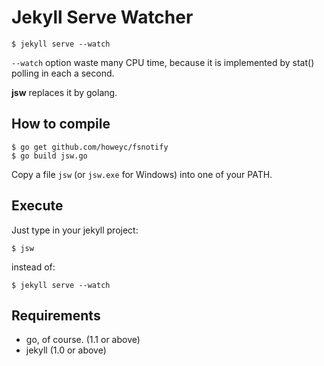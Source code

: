 # Jekyll Serve Watcher

    $ jekyll serve --watch

`--watch` option waste many CPU time, because it is implemented by stat()
polling in each a second.

**jsw** replaces it by golang.

## How to compile

    $ go get github.com/howeyc/fsnotify
    $ go build jsw.go

Copy a file `jsw` (or `jsw.exe` for Windows) into one of your PATH.

## Execute

Just type in your jekyll project:

    $ jsw

instead of:

    $ jekyll serve --watch

## Requirements

*   go, of course. (1.1 or above)
*   jekyll (1.0 or above)
